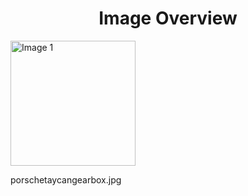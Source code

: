 <h1 style ="text-align: center;"> Image Overview </h1>
<div>
<div style="width="20%">
<img src="https://media.evkx.net/multimedia/technology/motors/gears/porschetaycangearbox_xst.jpg" alt="Image 1" style="width: 200px;">
<p>porschetaycangearbox.jpg</p>
</div>
</div>
